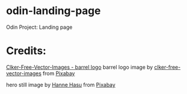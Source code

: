 # odin-landing-page
Odin Project: Landing page


<h1>Credits:</h1>
<p>
<a href="https://pixabay.com/users/clker-free-vector-images-3736/">Clker-Free-Vector-Images - barrel logo</a>
barrel logo image by <a href="https://pixabay.com/users/clker-free-vector-images-3736/">clker-free-vector-images</a> from <a href="https://pixabay.com//?utm_source=link-attribution&amp;utm_medium=referral&amp;utm_campaign=image&amp;utm_content=1747802">Pixabay</a>
</p>
<p>
hero still image by <a href="https://pixabay.com/users/letiha-712799/?utm_source=link-attribution&amp;utm_medium=referral&amp;utm_campaign=image&amp;utm_content=1747802">Hanne Hasu</a> from <a href="https://pixabay.com//?utm_source=link-attribution&amp;utm_medium=referral&amp;utm_campaign=image&amp;utm_content=1747802">Pixabay</a>
</p>